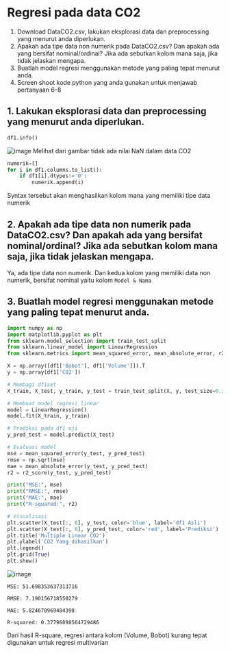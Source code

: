 # Regresi pada data CO2

1. Download DataCO2.csv, lakukan eksplorasi data dan preprocessing yang menurut anda 
diperlukan.
2. Apakah ada tipe data non numerik pada DataCO2.csv? Dan apakah ada yang bersifat 
nominal/ordinal? Jika ada sebutkan kolom mana saja, jika tidak jelaskan mengapa.  
3. Buatlah model regresi menggunakan metode yang paling tepat menurut anda.  
4. Screen shoot kode python yang anda gunakan untuk menjawab pertanyaan 6-8

## 1. Lakukan eksplorasi data dan preprocessing yang menurut anda diperlukan.
```py
df1.info()
```
![image](https://github.com/user-attachments/assets/a3d22d10-eadc-41b2-b51f-34939fa5c29d)
Melihat dari gambar tidak ada nilai NaN dalam data CO2

```py
numerik=[]
for i in df1.columns.to_list():
    if df1[i].dtypes!='O':
        numerik.append(i)
```
Syntax tersebut akan menghasilkan kolom mana yang memiliki tipe data numerik

## 2. Apakah ada tipe data non numerik pada DataCO2.csv? Dan apakah ada yang bersifat nominal/ordinal? Jika ada sebutkan kolom mana saja, jika tidak jelaskan mengapa.
Ya, ada tipe data non numerik. Dan kedua kolom yang memiliki data non numerik, bersifat nominal yaitu kolom `Model & Nama`

## 3. Buatlah model regresi menggunakan metode yang paling tepat menurut anda.
```py
import numpy as np
import matplotlib.pyplot as plt
from sklearn.model_selection import train_test_split
from sklearn.linear_model import LinearRegression
from sklearn.metrics import mean_squared_error, mean_absolute_error, r2_score

X = np.array([df1['Bobot'], df1['Volume']]).T
y = np.array(df1['CO2'])

# Membagi df1set
X_train, X_test, y_train, y_test = train_test_split(X, y, test_size=0.235, random_state=42)

# Membuat model regresi linear
model = LinearRegression()
model.fit(X_train, y_train)

# Prediksi pada df1 uji
y_pred_test = model.predict(X_test)

# Evaluasi model
mse = mean_squared_error(y_test, y_pred_test)
rmse = np.sqrt(mse)
mae = mean_absolute_error(y_test, y_pred_test)
r2 = r2_score(y_test, y_pred_test)

print("MSE:", mse)
print("RMSE:", rmse)
print("MAE:", mae)
print("R-squared:", r2)

# Visualisasi
plt.scatter(X_test[:, 0], y_test, color='blue', label='df1 Asli')
plt.scatter(X_test[:, 0], y_pred_test, color='red', label='Prediksi')
plt.title('Multiple Linear CO2')
plt.ylabel('CO2 Yang dihasilkan')
plt.legend()
plt.grid(True)
plt.show()
```
![image](https://github.com/user-attachments/assets/fdaf48db-3803-4579-bc59-c694006916b8)

`MSE: 51.698353637313716`

`RMSE: 7.190156718550279`

`MAE: 5.824670969484398`

`R-squared: 0.37796098564729486`

Dari hasil R-square, regresi antara kolom (Volume, Bobot) kurang tepat digunakan untuk regresi multivarian
